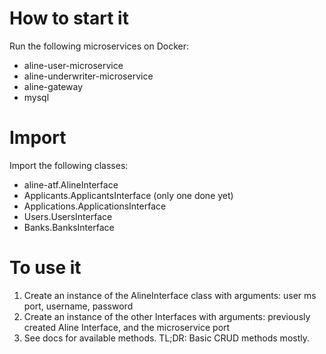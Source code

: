 # How to start it
Run the following microservices on Docker:
* aline-user-microservice
* aline-underwriter-microservice
* aline-gateway
* mysql

# Import
Import the following classes:
* aline-atf.AlineInterface
* Applicants.ApplicantsInterface (only one done yet)
* Applications.ApplicationsInterface
* Users.UsersInterface
* Banks.BanksInterface

# To use it
1. Create an instance of the AlineInterface class with arguments: user ms port, username, password
2. Create an instance of the other Interfaces with arguments: previously created Aline Interface, and the microservice port
3. See docs for available methods. TL;DR: Basic CRUD methods mostly.